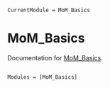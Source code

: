 ```@meta
CurrentModule = MoM_Basics
```

# MoM_Basics

Documentation for [MoM_Basics](https://github.com/deltaeecs/MoM_Basics.jl).

```@index
```

```@autodocs
Modules = [MoM_Basics]
```
